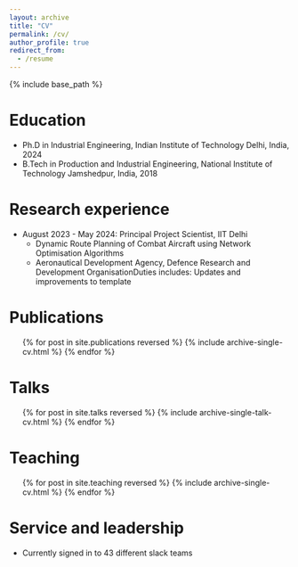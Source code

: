 ```yaml
---
layout: archive
title: "CV"
permalink: /cv/
author_profile: true
redirect_from:
  - /resume
---
```


{% include base_path %}

Education
======
* Ph.D in Industrial Engineering, Indian Institute of Technology Delhi, India, 2024
* B.Tech in Production and Industrial Engineering, National Institute of Technology Jamshedpur, India, 2018

Research experience
======
* August 2023 - May 2024: Principal Project Scientist, IIT Delhi
  * Dynamic Route Planning of Combat Aircraft using Network Optimisation Algorithms
  * Aeronautical Development Agency, Defence Research and Development OrganisationDuties includes: Updates and improvements to template
  

Publications
======
  <ul>{% for post in site.publications reversed %}
    {% include archive-single-cv.html %}
  {% endfor %}</ul>
  
Talks
======
  <ul>{% for post in site.talks reversed %}
    {% include archive-single-talk-cv.html  %}
  {% endfor %}</ul>
  
Teaching
======
  <ul>{% for post in site.teaching reversed %}
    {% include archive-single-cv.html %}
  {% endfor %}</ul>
  
Service and leadership
======
* Currently signed in to 43 different slack teams
